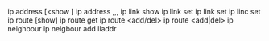 ip address [<show <iface>]
ip address <add>,,,
ip link show
ip link set
ip link set
ip linc set
ip route [show]
ip route get <ip>
ip route <add/del>
ip route <add|del>
ip neighbour
ip neigbour add <ip> lladdr